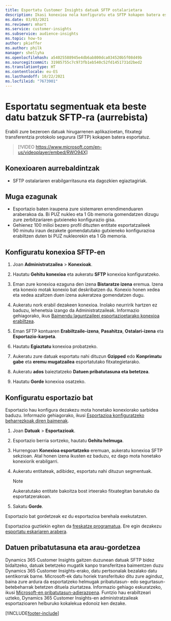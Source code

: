 ```yaml
---
title: Esportatu Customer Insights datuak SFTP ostalarietara
description: Ikasi konexioa nola konfiguratu eta SFTP kokapen batera esportatu.
ms.date: 03/03/2021
ms.reviewer: mhart
ms.service: customer-insights
ms.subservice: audience-insights
ms.topic: how-to
author: pkieffer
ms.author: philk
manager: shellyha
ms.openlocfilehash: a54025588945e4db6ab800dca034520b5f08d49b
ms.sourcegitcommit: 31985755c7c973fb1eb540c52fd1451731d2bed2
ms.translationtype: HT
ms.contentlocale: eu-ES
ms.lasthandoff: 10/22/2021
ms.locfileid: "7673901"
---
```

# <a name="export-segments-and-other-data-to-sftp-preview"></a>Esportatu segmentuak eta beste datu batzuk SFTP-ra (aurrebista)

Erabili zure bezeroen datuak hirugarrenen aplikazioetan, fitxategi transferentzia protokolo segurura (SFTP) kokapen batera esportatuz.

> [!VIDEO https://www.microsoft.com/en-us/videoplayer/embed/RWO94X]

## <a name="prerequisites-for-connection"></a>Konexioaren aurrebaldintzak

- SFTP ostalariaren erabilgarritasuna eta dagozkien egiaztagiriak.

## <a name="known-limitations"></a>Muga ezagunak

- Esportazio baten iraupena zure sistemaren errendimenduaren araberakoa da. Bi PUZ nukleo eta 1 Gb memoria gomendatzen dizugu zure zerbitzariaren gutxieneko konfigurazio gisa. 
- Gehienez 100 milioi bezero profil dituzten entitate esportatzaileek 90 minutu iraun dezakete gomendatutako gutxieneko konfigurazioa erabiltzen duten bi PUZ nukleorekin eta 1 Gb memoria. 

## <a name="set-up-connection-to-sftp"></a>Konfiguratu konexioa SFTP-en

1. Joan **Administratzailea** > **Konexioak**.

1. Hautatu **Gehitu konexioa** eta aukeratu **SFTP** konexioa konfiguratzeko.

1. Eman zure konexioa ezaguna den izena **Bistaratze izena** eremua. Izena eta konexio motak konexio bat deskribatzen du. Konexio honen xedea eta xedea azaltzen duen izena aukeratzea gomendatzen dugu.

1. Aukeratu nork erabil dezakeen konexioa. Inolako neurririk hartzen ez baduzu, lehenetsia izango da Administratzaileak. Informazio gehiagorako, ikus [Baimendu laguntzaileei esportazioetarako konexioa erabiltzea](connections.md#allow-contributors-to-use-a-connection-for-exports).

1. Eman SFTP kontuaren **Erabiltzaile-izena**, **Pasahitza**, **Ostalari-izena** eta **Esportazio-karpeta**.

1. Hautatu **Egiaztatu** konexioa probatzeko.

1. Aukeratu zure datuak esportatu nahi dituzun **Gzipped** edo **Konprimatu gabe** eta **eremu mugatzailea** esportatutako fitxategietarako.

1. Aukeratu **ados** baieztatzeko **Datuen pribatutasuna eta betetzea**.

1. Hautatu **Gorde** konexioa osatzeko.

## <a name="configure-an-export"></a>Konfiguratu esportazio bat

Esportazio hau konfigura dezakezu mota honetako konexiorako sarbidea baduzu. Informazio gehiagorako, ikusi [Esportazioa konfiguratzeko beharrezkoak diren baimenak](export-destinations.md#set-up-a-new-export).

1. Joan **Datuak** > **Esportazioak**.

1. Esportazio berria sortzeko, hautatu **Gehitu helmuga**.

1. Hurrengoan **Konexioa esportatzeko** eremuan, aukeratu konexioa SFTP sekzioan. Atal honen izena ikusten ez baduzu, ez dago mota honetako konexiorik erabilgarri.

1. Aukeratu entitateak, adibidez, esportatu nahi dituzun segmentuak.

   > [!NOTE]
   > Aukeratutako entitate bakoitza bost irteerako fitxategitan banatuko da esportatzerakoan. 

1. Sakatu **Gorde**.

Esportazio bat gordetzeak ez du esportazioa berehala exekutatzen.

Esportazioa guztiekin egiten da [freskatze programatua](system.md#schedule-tab). Ere egin dezakezu [esportatu eskariaren arabera](export-destinations.md#run-exports-on-demand). 

## <a name="data-privacy-and-compliance"></a>Datuen pribatutasuna eta arau-gordetzea

Dynamics 365 Customer Insights gaitzen duzunean datuak SFTP bidez bidaltzeko, datuak betetzeko mugatik kanpo transferitzea baimentzen duzu Dynamics 365 Customer Insights-erako, datu pertsonalak bezalako datu sentikorrak barne. Microsoft-ek datu horiek transferituko ditu zure aginduz, baina zure ardura da esportatzeko helmugak pribatutasun- edo segurtasun-betebeharrak betetzen dituela ziurtatzea. Informazio gehiago eskuratzeko, ikusi [Microsoft-en pribatutasun-adierazpena](https://go.microsoft.com/fwlink/?linkid=396732).
Funtzio hau erabiltzeari uzteko, Dynamics 365 Customer Insights-en administratzaileak esportazioaren helburuko kokalekua edonoiz ken dezake.

[!INCLUDE[footer-include](../includes/footer-banner.md)]
